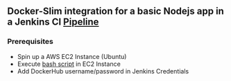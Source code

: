## Docker-Slim integration for a basic Nodejs app in a Jenkins CI [Pipeline](slim/ci_cd_integration/jenkins/node_alpine/Jenkinsfile)

### Prerequisites
- Spin up a AWS EC2 Instance (Ubuntu)
- Execute [bash script]() in EC2 Instance
- Add DockerHub username/password in Jenkins Credentials